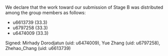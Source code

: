 We declare that the work toward our submission of Stage B was distributed among the group members as follows:

* u6613739 (33.3)
* u6797258 (33.3)
* u6474009 (33.3)

Signed: Mirhady Dorodjatun (uid: u6474009), Yue Zhang (uid: u6797258), Zhehao_Chang (uid: u6613739)